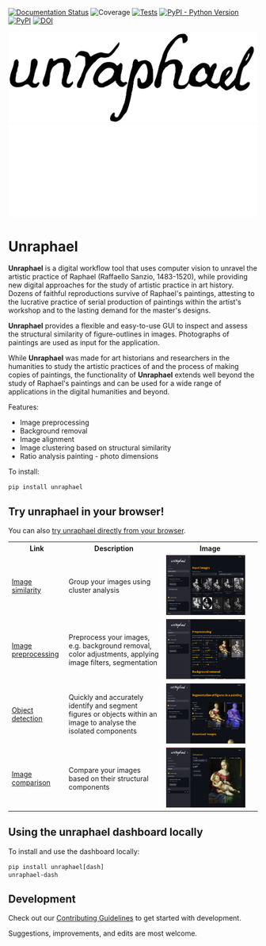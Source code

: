 [![Documentation Status](https://readthedocs.org/projects/unraphael/badge/?version=latest)](https://unraphael.readthedocs.io/en/latest/?badge=latest)
![Coverage](https://gist.githubusercontent.com/stefsmeets/808729a4ba7f123f650e32c499e143a4/raw/covbadge.svg)
[![Tests](https://github.com/DecodingRaphael/unraphael/actions/workflows/tests.yaml/badge.svg)](https://github.com/DecodingRaphael/unraphael/actions/workflows/tests.yaml)
[![PyPI - Python Version](https://img.shields.io/pypi/pyversions/unraphael)](https://pypi.org/project/unraphael/)
[![PyPI](https://img.shields.io/pypi/v/unraphael.svg?style=flat)](https://pypi.org/project/unraphael/)
[![DOI](https://zenodo.org/badge/DOI/10.5281/zenodo.11192044.svg)](https://doi.org/10.5281/zenodo.11192044)

![Unraphael banner](https://raw.githubusercontent.com/DecodingRaphael/unraphael/main/src/unraphael/data/logo.png#gh-light-mode-only)
![Unraphael banner](https://raw.githubusercontent.com/DecodingRaphael/unraphael/main/src/unraphael/data/logo-dark.png#gh-dark-mode-only)

# Unraphael

**Unraphael** is a digital workflow tool that uses computer vision to unravel the artistic practice of Raphael (Raffaello Sanzio, 1483-1520), while providing new digital approaches for the study of artistic practice in art history. Dozens of faithful reproductions survive of Raphael's paintings, attesting to the lucrative practice of serial production of paintings within the artist's workshop and to the lasting demand for the master's designs.

**Unraphael** provides a flexible and easy-to-use GUI to inspect and assess the structural similarity of figure-outlines in images. Photographs of paintings are used as input for the application.

While **Unraphael** was made for art historians and researchers in the humanities to study the artistic practices of and the process of making copies of paintings, the functionality of **Unraphael** extends well beyond the study of Raphael's paintings and can be used for a wide range of applications in the digital humanities and beyond.

Features:
- Image preprocessing
- Background removal
- Image alignment
- Image clustering based on structural similarity
- Ratio analysis painting - photo dimensions

To install:

```console
pip install unraphael
```

## Try unraphael in your browser!

You can also [try unraphael directly from your browser](https://unraphael.streamlit.app/).

<table>
  <tr>
    <th>Link</th>
    <th>Description</th>
    <th>Image</th>
  </tr>
  <tr>
    <td><a href =https://unraphael.streamlit.app/image_similarity>Image similarity</a></td>
    <td>Group your images using cluster analysis</td>
    <td><img src="https://raw.githubusercontent.com/DecodingRaphael/unraphael/main/docs/_static/dash_image_sim.png" alt="Image similarity" width="90%"/></td>
  </tr>
  <tr>
    <td><a href =https://unraphael.streamlit.app/image_similarity>Image preprocessing</a></td>
    <td>Preprocess your images, e.g. background removal, color adjustments, applying image filters, segmentation</td>
    <td><img src="https://raw.githubusercontent.com/DecodingRaphael/unraphael/main/docs/_static/dash_preprocess.png" alt="Image preprocessing" width="90%"/></td>
  </tr>
  <tr>
    <td><a href =https://unraphael.streamlit.app/image_similarity>Object detection</a></td>
    <td>Quickly and accurately identify and segment figures or objects within an image to analyse the isolated components</td>
    <td><img src="https://raw.githubusercontent.com/DecodingRaphael/unraphael/main/docs/_static/dash_detect.png" alt="Object detection" width="90%"/></td>
  </tr>
  <tr>
    <td><a href =https://unraphael.streamlit.app/image_similarity>Image comparison</a></td>
    <td>Compare your images based on their structural components</td>
    <td><img src="https://raw.githubusercontent.com/DecodingRaphael/unraphael/main/docs/_static/dash_compare.png" alt="Image comparison" width="90%"/></td>
  </tr>
</table>

## Using the unraphael dashboard locally

To install and use the dashboard locally:

```console
pip install unraphael[dash]
unraphael-dash
```

## Development

Check out our [Contributing Guidelines](CONTRIBUTING.md#Getting-started-with-development) to get started with development.

Suggestions, improvements, and edits are most welcome.
